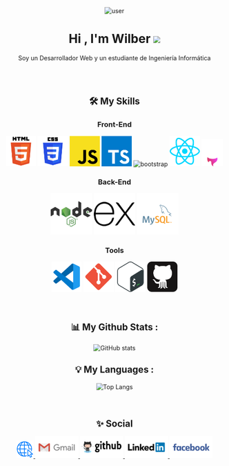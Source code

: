 <div align="center">
  <img width="100" height="100" src="https://img.icons8.com/small/100/user.png" alt="user"/>
</div>

<h1 align="center"><b>Hi , I'm Wilber </b><img src="https://media.giphy.com/media/hvRJCLFzcasrR4ia7z/giphy.gif" width="35"></h1>

<div align="center">
  <p>Soy un Desarrollador Web y un estudiante de Ingeniería Informática</p>
  <p></p>
</div>



<!--
**wilberdhp/wilberdhp** is a ✨ _special_ ✨ repository because its `README.md` (this file) appears on your GitHub profile.

Here are some ideas to get you started:

- 🔭 I’m currently working on ...
- 🌱 I’m currently learning ...
- 👯 I’m looking to collaborate on ...
- 🤔 I’m looking for help with ...
- 💬 Ask me about ...
- 📫 How to reach me: ...
- 😄 Pronouns: ...
- ⚡ Fun fact: ...
-->



<!--Languages and Tools Section--> 
<!--
<h2 align="center">Lᴀɴɢᴜᴀɢᴇs ᴀɴᴅ Tᴏᴏʟs</h2> 
<p align="center">
<img width="500px"  src="https://skillicons.dev/icons?i=py,java,js,html,css,react,nodejs,express,django,md,solidity,postgres,mongo,git,vscode,docker,aws,postman,supabase,astro,linux&perline=10"  />
</p>
<br />
-->

<br>
<br>

<h2 align="center">🛠️ My Skills</h2>
<div align="center">
  <h3>Front-End</h3>
  <img width="70" src="./assets/html.svg" alt="html5"/>
  <img width="70" src="./assets/css.svg" alt="css3"/>
  <img width="70" src="./assets/javascript.svg" alt="javascript"/>
  <img width="70" src="assets/typescript.svg" alt="typescript"/>
  <img width="70" src="https://img.icons8.com/color/96/bootstrap--v2.png" alt="bootstrap"/>
  <img width="70" src="./assets/react.svg" alt="react"/>
  <img width="50" src="./assets/astro.svg" alt="astro">
</div>

<div align="center">
  <h3>Back-End</h3>
  <img width="96" src="./assets/node.svg" alt="node-js"/>
  <img width="96" src="./assets/express.svg" alt="express-js"/>
  <img width="96" src="./assets/mysql.svg" alt="mysql"/>

</div>

<div align="center">
  <h3>Tools</h3>
  <img width="70" src="./assets/vscode.svg" alt="vscode"/>
  <img width="70" src="./assets/git.svg" alt="git"/>
  <img width="70" src="./assets/bash.svg" alt="bash"/>
  <img width="70" src="./assets/github.svg" alt="github"/>
</div>

<br>
<br>

<div align="center">
  <h2>📊 My Github Stats :</h2>
  <img align="center" alt="GitHub stats" width="500" src="https://github-readme-stats.vercel.app/api?username=wilberdhp&show_icons=true&count_private=true&include_all_commits=true&theme=radical">
</div>


<div align="center">
  <h2>💡 My Languages :</h2>
  <img align="center" alt="Top Langs" width="500" src="https://github-readme-stats.vercel.app/api/top-langs/?username=wilberdhp&langs_count_private=true&theme=radical&card_width=445">
</div>

<br>
<br>

<div align="center">
  <h2>✨ Social</h2>
  <a href="#hola">
    <img height="40" src="./assets/web.png" alt="web"/>
  </a>
  <a href="#hola">
    <img height="50" src="./assets/gmail.svg" alt="gmail"/>
  </a>
  <a href="#hola">
    <img height="50" src="./assets/github-cuenta.svg" alt="github"/>
  </a>
  <a href="#hola">
    <img height="50" src="./assets/linkedin.svg" alt="linkedin"/>
  </a>
  <a href="#hola">
    <img height="50" src="./assets/facebook.svg" alt="facebook"/>
  </a>  
</div>